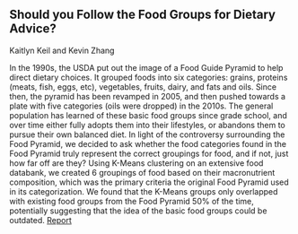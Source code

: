 ## Should you Follow the Food Groups for Dietary Advice?

Kaitlyn Keil and Kevin Zhang

In the 1990s, the USDA put out the image of a Food Guide Pyramid to help direct dietary choices. It grouped foods into six categories: grains, proteins (meats, fish, eggs, etc), vegetables, fruits, dairy, and fats and oils. Since then, the pyramid has been revamped in 2005, and then pushed towards a plate with five categories (oils were dropped) in the 2010s. The general population has learned of these basic food groups since grade school, and over time either fully adopts them into their lifestyles, or abandons them to pursue their own balanced diet. In light of the controversy surrounding the Food Pyramid, we decided to ask whether the food categories found in the Food Pyramid truly represent the correct groupings for food, and if not, just how far off are they? Using K-Means clustering on an extensive food databank, we created 6 groupings of food based on their macronutrient composition, which was the primary criteria the original Food Pyramid used in its categorization. We found that the K-Means groups only overlapped with existing food groups from the Food Pyramid 50% of the time, potentially suggesting that the idea of the basic food groups could be outdated. [Report](https://github.com/KaitlynKeil/ThinkStats2/blob/master/code/reports/report3.md)
